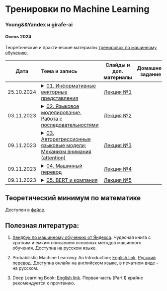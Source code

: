 # Тренировки по Machine Learning
### Young&&Yandex и girafe-ai
#### Осень 2024

Теоретические и практические материалы [тренировок по машинному обучению](https://yandex.ru/yaintern/training/ml-training).


| Дата | Тема и запись | Слайды и доп. материалы | Домашнее задание | Тест для самопроверки |
|:------:|:------------------------------------|:-----------------------:|:-----------------------:|:----------------------:|
| 25.10.2024 | <details><summary>[01. Информативные векторные представления](https://youtube.com/live/HL0X4QJ23Cw)</summary><br>1. Правдоподобие/Likelihood<br>2. Векторное представление текста<br>3. Информативные векторные представления – Эмбеддинги<br>4. Построение эмбеддингов для слов; word2vec</details> | [Лекция №1](./training01_intro_word2vec/lecture01_ml_training_24f.pdf) | | |
| 03.11.2023 | <details><summary>[02. Языковое моделирование. Работа с последовательностями](https://youtube.com/live/97gSmB_1GLI)</summary><br>1. Генеративные модели до ChatGPT<br>2. Обработка последовательностей<br>3. Рекуррентный блок; RNN<br>4. Затухание (и взрыв) градиентов<br> 5. Усложняя RNN – LSTM</details> | [Лекция №2](./training02_language_modeling_rnn/lecture02_ml_training_24f.pdf) | | |
| 09.11.2023 | <details><summary>[03. Авторегрессионные языковые модели; Механизм внимания (attention)](https://youtube.com/live/9duNrQBjl78)</summary><br>1. Авторегрессионные языковые модели<br>Лучевой поиск  (beam search)<br>(Self-)Attention – механизм внимания<br>4. Непосредственно Self-Attention <br>5. Outro про машинный перевод</details> | [Лекция №3](./training03_more_lm_and_attention/lecture03_ml_training_24f.pdf) | | |
| 09.11.2023 | <details><summary>[04. Машинный перевод](https://youtube.com/live/J6HKzzSUGUE)</summary><br>1. <br></details> | [Лекция №4](./training04_machine_translation/lecture04_ml_training_24f.pdf) | | |
| 09.11.2023 | <details><summary>[05. BERT и компания](https://youtube.com/live/jmRFFNylcQs)</summary><br>1. <br></details> | [Лекция №5](./training05_bert_and_co/lecture05_ml_training_24f.pdf) | | |

## Теоретический минимум по математике

Доступен в [файле](./prerequisites.md).

  

## Полезная литература:

1. [Хендбук по машинному обучению от Яндекса](https://academy.yandex.ru/dataschool/book). Чудесная книга с кратким и емким описанием основных методов машинного обучения. Доступна на русском языке.

2. Probabilistic Machine Learning: An Introduction; [English link](https://probml.github.io/pml-book/book1.html), [Русский перевод](https://dmkpress.com/catalog/computer/data/978-5-93700-119-1/). Доступна онлайн на английском языке, в печатном виде – на русском.

3. Deep Learning Book: [English link](https://www.deeplearningbook.org/). Первая часть (Part I) крайне рекомендуется к прочтению.
